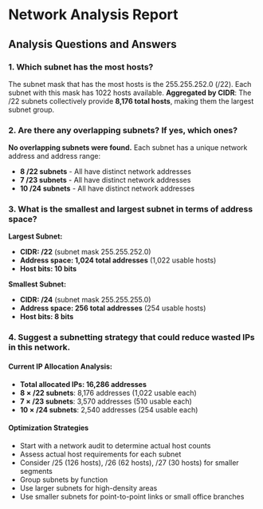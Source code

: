 # Network Analysis Report

## Analysis Questions and Answers

### 1. Which subnet has the most hosts?
The subnet mask that has the most hosts is the 255.255.252.0 (/22). Each subnet with this mask has 1022 hosts available.
**Aggregated by CIDR**: The /22 subnets collectively provide **8,176 total hosts**, making them the largest subnet group.

### 2. Are there any overlapping subnets? If yes, which ones?

**No overlapping subnets were found.** Each subnet has a unique network address and address range:

- **8 /22 subnets** - All have distinct network addresses
- **7 /23 subnets** - All have distinct network addresses  
- **10 /24 subnets** - All have distinct network addresses

### 3. What is the smallest and largest subnet in terms of address space?

**Largest Subnet:**
- **CIDR: /22** (subnet mask 255.255.252.0)
- **Address space: 1,024 total addresses** (1,022 usable hosts)
- **Host bits: 10 bits**

**Smallest Subnet:**
- **CIDR: /24** (subnet mask 255.255.255.0)
- **Address space: 256 total addresses** (254 usable hosts)
- **Host bits: 8 bits**

### 4. Suggest a subnetting strategy that could reduce wasted IPs in this network.

#### Current IP Allocation Analysis:
- **Total allocated IPs: 16,286 addresses**
- **8 × /22 subnets**: 8,176 addresses (1,022 usable each)
- **7 × /23 subnets**: 3,570 addresses (510 usable each)
- **10 × /24 subnets**: 2,540 addresses (254 usable each)

#### Optimization Strategies
- Start with a network audit to determine actual host counts
- Assess actual host requirements for each subnet
- Consider /25 (126 hosts), /26 (62 hosts), /27 (30 hosts) for smaller segments
- Group subnets by function
-  Use larger subnets for high-density areas
- Use smaller subnets for point-to-point links or small office branches



